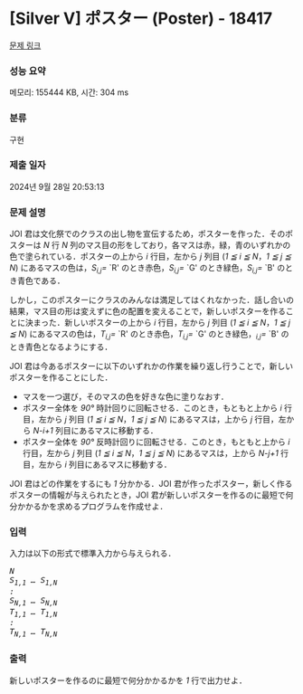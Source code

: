# [Silver V] ポスター (Poster) - 18417 

[문제 링크](https://www.acmicpc.net/problem/18417) 

### 성능 요약

메모리: 155444 KB, 시간: 304 ms

### 분류

구현

### 제출 일자

2024년 9월 28일 20:53:13

### 문제 설명

<p>JOI 君は文化祭でのクラスの出し物を宣伝するため，ポスターを作った．そのポスターは <var>N</var> 行 <var>N</var> 列のマス目の形をしており，各マスは赤，緑，青のいずれかの色で塗られている．ポスターの上から <var>i</var> 行目，左から <var>j</var> 列目 (<var>1 ≦ i ≦ N</var>，<var>1 ≦ j ≦ N</var>) にあるマスの色は，<var>S<sub>i,j</sub>=</var> `R' のとき赤色，<var>S<sub>i,j</sub>=</var> `G' のとき緑色，<var>S<sub>i,j</sub>=</var> `B' のとき青色である．</p>

<p>しかし，このポスターにクラスのみんなは満足してはくれなかった．話し合いの結果，マス目の形は変えずに色の配置を変えることで，新しいポスターを作ることに決まった．新しいポスターの上から <var>i</var> 行目，左から <var>j</var> 列目 (<var>1 ≦ i ≦ N</var>，<var>1 ≦ j ≦ N</var>) にあるマスの色は，<var>T<sub>i,j</sub>=</var> `R' のとき赤色，<var>T<sub>i,j</sub>=</var> `G' のとき緑色，<var><sub>i,j</sub>=</var> `B' のとき青色となるようにする．</p>

<p>JOI 君は今あるポスターに以下のいずれかの作業を繰り返し行うことで，新しいポスターを作ることにした．</p>

<ul>
	<li>マスを一つ選び，そのマスの色を好きな色に塗りなおす．</li>
	<li>ポスター全体を <var>90°</var> 時計回りに回転させる．このとき，もともと上から <var>i</var> 行目，左から <var>j</var> 列目 (<var>1 ≦ i ≦ N</var>，<var>1 ≦ j ≦ N</var>) にあるマスは，上から <var>j</var> 行目，左から <var>N-i+1</var> 列目にあるマスに移動する．</li>
	<li>ポスター全体を <var>90°</var> 反時計回りに回転させる．このとき，もともと上から <var>i</var> 行目，左から <var>j</var> 列目 (<var>1 ≦ i ≦ N</var>，<var>1 ≦ j ≦ N</var>) にあるマスは，上から <var>N-j+1</var> 行目，左から <var>i</var> 列目にあるマスに移動する．</li>
</ul>

<p>JOI 君はどの作業をするにも <var>1</var> 分かかる．JOI 君が作ったポスター，新しく作るポスターの情報が与えられたとき，JOI 君が新しいポスターを作るのに最短で何分かかるかを求めるプログラムを作成せよ．</p>

### 입력 

 <p>入力は以下の形式で標準入力から与えられる．</p>

<pre><var>N</var>
<var>S<sub>1,1</sub> … S<sub>1,N</sub></var>
<var>:</var>
<var>S<sub>N,1</sub> … S<sub>N,N</sub></var>
<var>T<sub>1,1</sub> … T<sub>1,N</sub></var>
<var>:</var>
<var>T<sub>N,1</sub> … T<sub>N,N</sub></var></pre>

### 출력 

 <p>新しいポスターを作るのに最短で何分かかるかを <var>1</var> 行で出力せよ．</p>

